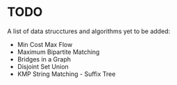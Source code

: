 # TODO

A list of data strucctures and algorithms yet to be added:

- Min Cost Max Flow
- Maximum Bipartite Matching
- Bridges in a Graph
- Disjoint Set Union
- KMP String Matching
- Suffix Tree
